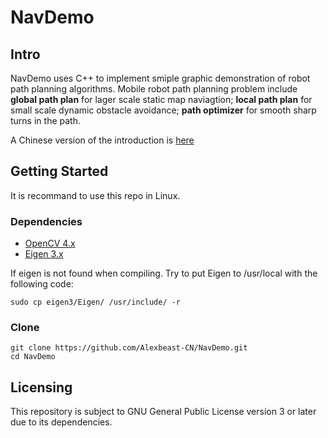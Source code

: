 # NavDemo

## Intro

NavDemo uses C++ to implement smiple graphic demonstration of robot path planning algorithms. Mobile robot path planning problem include **global path plan** for lager scale static map naviagtion; **local path plan** for small scale dynamic obstacle avoidance; **path optimizer** for smooth sharp turns in the path. 

A Chinese version of the introduction is [here](Docs/Intro/Intro.md)

## Getting Started

It is recommand to use this repo in Linux.

### Dependencies

- [OpenCV 4.x](https://opencv.org/releases/)
- [Eigen 3.x](https://eigen.tuxfamily.org/index.php?title=Main_Page)

If eigen is not found when compiling. Try to put Eigen to /usr/local with the following code:

```
sudo cp eigen3/Eigen/ /usr/include/ -r 
```

### Clone 

```
git clone https://github.com/Alexbeast-CN/NavDemo.git
cd NavDemo
```

## Licensing

This repository is subject to GNU General Public License version 3 or later due to its dependencies.